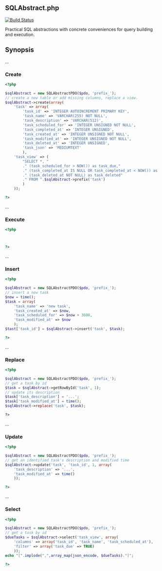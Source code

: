 SQLAbstract.php
---
[![Build Status](https://travis-ci.org/unframed/SQLAbstract.php.svg)](https://travis-ci.org/unframed/SQLAbstract.php)

Practical SQL abstractions with concrete conveniences for query building and execution.

Synopsis
---
...

### Create

~~~php
<?php

$sqlAbstract = new SQLAbstractPDO($pdo, 'prefix_');
// create a new table or add missing columns, replace a view.
$sqlAbstract->create(array(
    'task' => array(
        'task_id' => 'INTEGER AUTOINCREMENT PRIMARY KEY',
        'task_name' => 'VARCHAR(255) NOT NULL',
        'task_description' => 'VARCHAR(512)',
        'task_scheduled_for' => 'INTEGER UNSIGNED NOT NULL',
        'task_completed_at' => 'INTEGER UNSIGNED',
        'task_created_at' => 'INTEGER UNSIGNED NOT NULL',
        'task_modified_at' => 'INTEGER UNSIGNED NOT NULL',
        'task_deleted_at' => 'INTEGER UNSIGNED',
        'task_json' => 'MEDIUMTEXT'
        ),
    'task_view' => (
        "SELECT *, "
        ." (task_scheduled_for > NOW()) as task_due,"
        ." (task_completed_at IS NULL OR task_completed_at < NOW()) as task_completed"
        ." (task_deleted_at NOT NULL) as task_deleted"
        ." FROM ".$sqlAbstract->prefix('task')
        )
    ));

?>
~~~

...

### Execute

~~~php
<?php



?>
~~~

...

### Insert

~~~php
<?php

$sqlAbstract = new SQLAbstractPDO($pdo, 'prefix_');
// insert a new task
$now = time();
$task = array(
    'task_name' => 'new task',
    'task_created_at' => $now,
    'task_scheduled_for' => $now + 3600,
    'task_modified_at' => $now
    );
$tast['task_id'] = $sqlAbstract->insert('task', $task);

?>
~~~

...

### Replace

~~~php
<?php

$sqlAbstract = new SQLAbstractPDO($pdo, 'prefix_');
// get a task by id
$task = $sqlAbstract->getRowById('task', 1);
// update its description
$task['task_description'] = '...';
$task['task_modified_at'] = time();
$sqlAbstract->replace('task', $task);

?>
~~~

...

### Update

~~~php
<?php

$sqlAbstract = new SQLAbstractPDO($pdo, 'prefix_');
// get an identified task's description and modified time
$sqlAbstract->update('task', 'task_id', 1, array(
    'task_description' => '...',
    'task_modified_at' => time()
    ));

?>
~~~

...

### Select

~~~php
<?php

$sqlAbstract = new SQLAbstractPDO($pdo, 'prefix_');
// get a task by id
$dueTasks = $sqlAbstract->select('task_view', array(
    'columns' => array('task_id', 'task_name', 'task_scheduled_at'),
    'filter' => array('task_due' => TRUE)
    ));
echo "[".implode(",",array_map(json_encode, $dueTasks)."]";

?>
~~~

